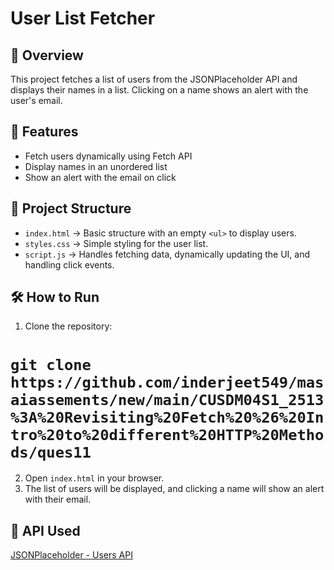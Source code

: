 # User List Fetcher

## 📌 Overview
This project fetches a list of users from the JSONPlaceholder API and displays their names in a list. Clicking on a name shows an alert with the user's email.

## 🚀 Features
- Fetch users dynamically using Fetch API
- Display names in an unordered list
- Show an alert with the email on click

## 📂 Project Structure
- `index.html` → Basic structure with an empty `<ul>` to display users.
- `styles.css` → Simple styling for the user list.
- `script.js` → Handles fetching data, dynamically updating the UI, and handling click events.

## 🛠️ How to Run
1. Clone the repository:
  # `git clone https://github.com/inderjeet549/masaiassements/new/main/CUSDM04S1_2513%3A%20Revisiting%20Fetch%20%26%20Intro%20to%20different%20HTTP%20Methods/ques11`
2. Open `index.html` in your browser.
3. The list of users will be displayed, and clicking a name will show an alert with their email.

## 🔗 API Used
[JSONPlaceholder - Users API](https://jsonplaceholder.typicode.com/users)
